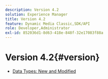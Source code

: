 ```yaml
---
description: Version 4.2
solution: Experience Manager
title: Version 4.2
feature: Dynamic Media Classic,SDK/API
role: Developer,Administrator
exl-id: 852036d1-8d63-418e-848f-32e17083f88a
---
```

# Version 4.2{#version}

* [Data Types: New and Modified](r-4-2-types.md)
